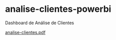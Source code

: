 # analise-clientes-powerbi
Dashboard de Análise de Clientes

[analise-clientes.pdf](https://github.com/fsenx/analise-powerbi/files/8218883/analise-clientes.pdf)

